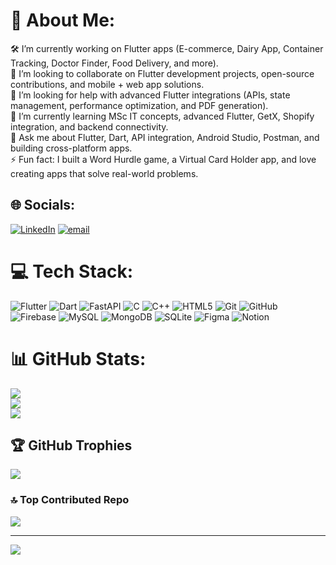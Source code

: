 # 💫 About Me:
🛠️ I’m currently working on Flutter apps (E-commerce, Dairy App, Container Tracking, Doctor Finder, Food Delivery, and more).<br>🤝 I’m looking to collaborate on Flutter development projects, open-source contributions, and mobile + web app solutions.<br>👐 I’m looking for help with advanced Flutter integrations (APIs, state management, performance optimization, and PDF generation).<br>🌱 I’m currently learning MSc IT concepts, advanced Flutter, GetX, Shopify integration, and backend connectivity.<br>💬 Ask me about Flutter, Dart, API integration, Android Studio, Postman, and building cross-platform apps.<br>⚡ Fun fact: I built a Word Hurdle game, a Virtual Card Holder app, and love creating apps that solve real-world problems.


## 🌐 Socials:
[![LinkedIn](https://img.shields.io/badge/LinkedIn-%230077B5.svg?logo=linkedin&logoColor=white)](https://linkedin.com/in/yashpathar) [![email](https://img.shields.io/badge/Email-D14836?logo=gmail&logoColor=white)](mailto:patharyash@gmail.com) 

# 💻 Tech Stack:
![Flutter](https://img.shields.io/badge/Flutter-%2302569B.svg?style=for-the-badge&logo=Flutter&logoColor=white) ![Dart](https://img.shields.io/badge/dart-%230175C2.svg?style=for-the-badge&logo=dart&logoColor=white) ![FastAPI](https://img.shields.io/badge/FastAPI-005571?style=for-the-badge&logo=fastapi) ![C](https://img.shields.io/badge/c-%2300599C.svg?style=for-the-badge&logo=c&logoColor=white) ![C++](https://img.shields.io/badge/c++-%2300599C.svg?style=for-the-badge&logo=c%2B%2B&logoColor=white) ![HTML5](https://img.shields.io/badge/html5-%23E34F26.svg?style=for-the-badge&logo=html5&logoColor=white) ![Git](https://img.shields.io/badge/git-%23F05033.svg?style=for-the-badge&logo=git&logoColor=white) ![GitHub](https://img.shields.io/badge/github-%23121011.svg?style=for-the-badge&logo=github&logoColor=white) ![Firebase](https://img.shields.io/badge/firebase-%23039BE5.svg?style=for-the-badge&logo=firebase) ![MySQL](https://img.shields.io/badge/mysql-4479A1.svg?style=for-the-badge&logo=mysql&logoColor=white) ![MongoDB](https://img.shields.io/badge/MongoDB-%234ea94b.svg?style=for-the-badge&logo=mongodb&logoColor=white) ![SQLite](https://img.shields.io/badge/sqlite-%2307405e.svg?style=for-the-badge&logo=sqlite&logoColor=white) ![Figma](https://img.shields.io/badge/figma-%23F24E1E.svg?style=for-the-badge&logo=figma&logoColor=white) ![Notion](https://img.shields.io/badge/Notion-%23000000.svg?style=for-the-badge&logo=notion&logoColor=white)
# 📊 GitHub Stats:
![](https://github-readme-stats.vercel.app/api?username=patharyash&theme=dark&hide_border=false&include_all_commits=false&count_private=false)<br/>
![](https://nirzak-streak-stats.vercel.app/?user=patharyash&theme=dark&hide_border=false)<br/>
![](https://github-readme-stats.vercel.app/api/top-langs/?username=patharyash&theme=dark&hide_border=false&include_all_commits=false&count_private=false&layout=compact)

## 🏆 GitHub Trophies
![](https://github-profile-trophy.vercel.app/?username=patharyash&theme=radical&no-frame=false&no-bg=false&margin-w=4)

### 🔝 Top Contributed Repo
![](https://github-contributor-stats.vercel.app/api?username=patharyash&limit=5&theme=dark&combine_all_yearly_contributions=true)

---
[![](https://visitcount.itsvg.in/api?id=patharyash&icon=1&color=1)](https://visitcount.itsvg.in)

<!-- Proudly created with GPRM ( https://gprm.itsvg.in ) -->
